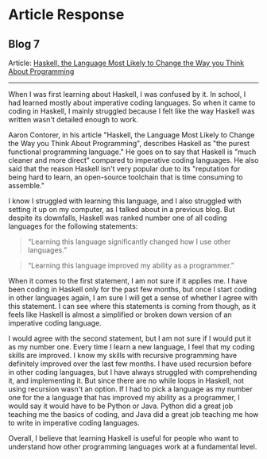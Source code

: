 # Article Response
## Blog 7

Article: [Haskell, the Language Most Likely to Change the Way you Think About Programming](https://www.huffpost.com/entry/haskell-the-language-most_b_4242119)

--- 

When I was first learning about Haskell, I was confused by it.
In school, I had learned mostly about imperative coding languages.
So when it came to coding in Haskell, I mainly struggled because I felt like the way Haskell was written wasn't detailed enough to work.

Aaron Contorer, in his article "Haskell, the Language Most Likely to Change the Way you Think About Programming", describes Haskell as "the purest functional programming language."
He goes on to say that Haskell is "much cleaner and more direct" compared to imperative coding languages. He also said that the reason Haskell isn't very popular due to its
"reputation for being hard to learn, an open-source toolchain that is time consuming to assemble."

I know I struggled with learning this language, and I also struggled with setting it up on my computer, as I talked about in a previous blog.
But despite its downfalls, Haskell was ranked number one of all coding languages for the following statements:

>“Learning this language significantly changed how I use other languages.”

>“Learning this language improved my ability as a programmer.”

When it comes to the first statement, I am not sure if it applies me. I have been coding in Haskell only for the past few months, but once I start coding in other languages again,
I am sure I will get a sense of whether I agree with this statement. I can see where this statements is coming from though, as it feels like Haskell is almost a simplified or broken
down version of an imperative coding language.

I would agree with the second statement, but I am not sure if I would put it as my number one. Every time I learn a new language, I feel that my coding skills are improved.
I know my skills with recursive programming have definitely improved over the last few months. I have used recursion before in other coding languages, but I have always
struggled with comprehending it, and implementing it. But since there are no while loops in Haskell, not using recursion wasn't an option. If I had to pick a language as my
number one for the a language that has improved my ability as a programmer, I would say it would have to be Python or Java. Python did a great job teaching me the basics of coding,
and Java did a great job teaching me how to write in imperative coding languages.

Overall, I believe that learning Haskell is useful for people who want to understand how other programming languages work at a fundamental level.
